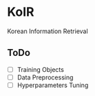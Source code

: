 # KoIR
Korean Information Retrieval

## ToDo
- [ ] Training Objects
- [ ] Data Preprocessing
- [ ] Hyperparameters Tuning
